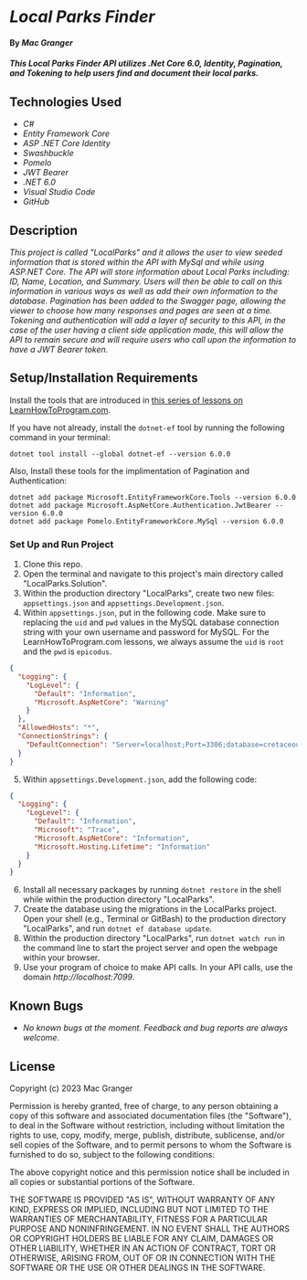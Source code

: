 # _Local Parks Finder_

#### By _**Mac Granger**_

#### _This Local Parks Finder API utilizes .Net Core 6.0, Identity, Pagination, and Tokening to help users find and document their local parks._

## Technologies Used

* _C#_
* _Entity Framework Core_
* _ASP .NET Core Identity_
* _Swashbuckle_
* _Pomelo_
* _JWT Bearer_
* _.NET 6.0_
* _Visual Studio Code_
* _GitHub_

## Description

_This project is called "LocalParks" and it allows the user to view seeded information that is stored within the API with MySql and while using ASP.NET Core. The API will store information about Local Parks including: ID, Name, Location, and Summary. Users will then be able to call on this information in various ways as well as add their own information to the database. Pagination has been added to the Swagger page, allowing the viewer to choose how many responses and pages are seen at a time. Tokening and authentication will add a layer of security to this API, in the case of the user having a client side application made, this will allow the API to remain secure and will require users who call upon the information to have a JWT Bearer token._

## Setup/Installation Requirements

Install the tools that are introduced in [this series of lessons on LearnHowToProgram.com](https://part-time-evening.learnhowtoprogram.com/c-and-net/building-an-api/adding-a-model-and-database).

If you have not already, install the `dotnet-ef` tool by running the following command in your terminal:

```
dotnet tool install --global dotnet-ef --version 6.0.0
```

Also, Install these tools for the implimentation of Pagination and Authentication:

```
dotnet add package Microsoft.EntityFrameworkCore.Tools --version 6.0.0
dotnet add package Microsoft.AspNetCore.Authentication.JwtBearer --version 6.0.0
dotnet add package Pomelo.EntityFrameworkCore.MySql --version 6.0.0

```


### Set Up and Run Project

1. Clone this repo.
2. Open the terminal and navigate to this project's main directory called "LocalParks.Solution".
3. Within the production directory "LocalParks", create two new files: `appsettings.json` and `appsettings.Development.json`.
4. Within `appsettings.json`, put in the following code. Make sure to replacing the `uid` and `pwd` values in the MySQL database connection string with your own username and password for MySQL. For the LearnHowToProgram.com lessons, we always assume the `uid` is `root` and the `pwd` is `epicodus`.

```json
{
  "Logging": {
    "LogLevel": {
      "Default": "Information",
      "Microsoft.AspNetCore": "Warning"
    }
  },
  "AllowedHosts": "*",
  "ConnectionStrings": {
    "DefaultConnection": "Server=localhost;Port=3306;database=cretaceous_api;uid=[YOUR_USERNAME];pwd=[YOUR_MYSQL_PASSWORD];"
  }
}
```

5. Within `appsettings.Development.json`, add the following code:

```json
{
  "Logging": {
    "LogLevel": {
      "Default": "Information",
      "Microsoft": "Trace",
      "Microsoft.AspNetCore": "Information",
      "Microsoft.Hosting.Lifetime": "Information"
    }
  }
}
```

6. Install all necessary packages by running `dotnet restore` in the shell while within the production directory "LocalParks".
6. Create the database using the migrations in the LocalParks project. Open your shell (e.g., Terminal or GitBash) to the production directory "LocalParks", and run `dotnet ef database update`. 
7. Within the production directory "LocalParks", run `dotnet watch run` in the command line to start the project server and open the webpage within your browser. 
9. Use your program of choice to make API calls. In your API calls, use the domain _http://localhost:7099_. 

## Known Bugs

* _No known bugs at the moment. Feedback and bug reports are always welcome._

## License

Copyright (c) 2023 Mac Granger

Permission is hereby granted, free of charge, to any person obtaining a copy
of this software and associated documentation files (the "Software"), to deal
in the Software without restriction, including without limitation the rights
to use, copy, modify, merge, publish, distribute, sublicense, and/or sell
copies of the Software, and to permit persons to whom the Software is
furnished to do so, subject to the following conditions:

The above copyright notice and this permission notice shall be included in all
copies or substantial portions of the Software.

THE SOFTWARE IS PROVIDED "AS IS", WITHOUT WARRANTY OF ANY KIND, EXPRESS OR
IMPLIED, INCLUDING BUT NOT LIMITED TO THE WARRANTIES OF MERCHANTABILITY,
FITNESS FOR A PARTICULAR PURPOSE AND NONINFRINGEMENT. IN NO EVENT SHALL THE
AUTHORS OR COPYRIGHT HOLDERS BE LIABLE FOR ANY CLAIM, DAMAGES OR OTHER
LIABILITY, WHETHER IN AN ACTION OF CONTRACT, TORT OR OTHERWISE, ARISING FROM,
OUT OF OR IN CONNECTION WITH THE SOFTWARE OR THE USE OR OTHER DEALINGS IN THE
SOFTWARE.